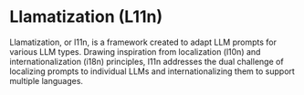 # Llamatization (L11n)

Llamatization, or l11n, is a framework created to adapt LLM prompts for various LLM types. Drawing inspiration from localization (l10n) and internationalization (i18n) principles, l11n addresses the dual challenge of localizing prompts to individual LLMs and internationalizing them to support multiple languages.
